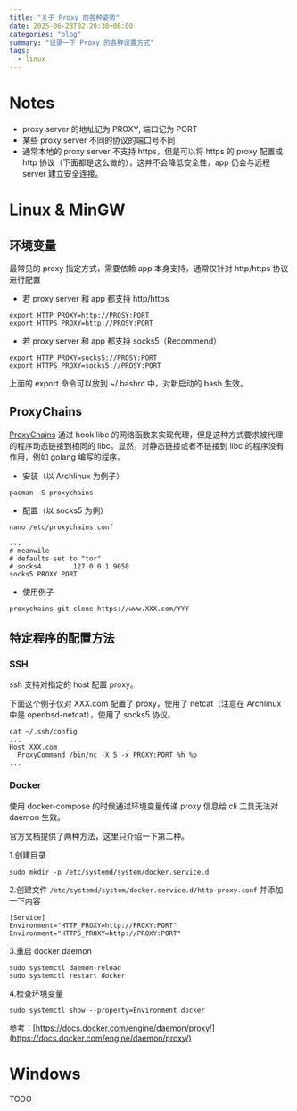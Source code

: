 ```yaml
---
title: "关于 Proxy 的各种姿势"
date: 2025-06-28T02:20:38+08:00
categories: "blog"
summary: "记录一下 Proxy 的各种设置方式"
tags:
  - linux
---
```



# Notes

* proxy server 的地址记为 PROXY, 端口记为 PORT
* 某些 proxy server 不同的协议的端口号不同
* 通常本地的 proxy server 不支持 https，但是可以将 https 的 proxy 配置成 http 协议（下面都是这么做的），这并不会降低安全性，app 仍会与远程 server 建立安全连接。

# Linux & MinGW

## 环境变量

最常见的 proxy 指定方式，需要依赖 app 本身支持，通常仅针对 http/https 协议进行配置

* 若 proxy server 和 app 都支持 http/https
```
export HTTP_PROXY=http://PROSY:PORT
export HTTPS_PROXY=http://PROSY:PORT
```

* 若 proxy server 和 app 都支持 socks5（Recommend）
```
export HTTP_PROXY=socks5://PROSY:PORT
export HTTPS_PROXY=socks5://PROSY:PORT
```

上面的 export 命令可以放到 ~/.bashrc 中，对新启动的 bash 生效。

## ProxyChains

[ProxyChains](!https://github.com/haad/proxychains) 通过 hook libc 的网络函数来实现代理，但是这种方式要求被代理的程序动态链接到相同的 libc。显然，对静态链接或者不链接到 libc 的程序没有作用，例如 golang 编写的程序。

* 安装（以 Archlinux 为例子）

```
pacman -S proxychains
```

* 配置（以 socks5 为例）

```
nano /etc/proxychains.conf

...
# meanwile
# defaults set to "tor"
# socks4        127.0.0.1 9050
socks5 PROXY PORT
```

* 使用例子

```
proxychains git clone https://www.XXX.com/YYY
```

## 特定程序的配置方法

### SSH

ssh 支持对指定的 host 配置 proxy。

下面这个例子仅对 XXX.com 配置了 proxy，使用了 netcat（注意在 Archlinux 中是 openbsd-netcat），使用了 socks5 协议。

```
cat ~/.ssh/config
...
Host XXX.com
  ProxyCommand /bin/nc -X 5 -x PROXY:PORT %h %p
...
```

### Docker

使用 docker-compose 的时候通过环境变量传递 proxy 信息给 cli 工具无法对 daemon 生效。

官方文档提供了两种方法，这里只介绍一下第二种。

1.创建目录

```
sudo mkdir -p /etc/systemd/system/docker.service.d
```

2.创建文件 ```/etc/systemd/system/docker.service.d/http-proxy.conf``` 并添加一下内容

```
[Service]
Environment="HTTP_PROXY=http://PROXY:PORT"
Environment="HTTPS_PROXY=http://PROXY:PORT"
```

3.重启 docker daemon

```
sudo systemctl daemon-reload
sudo systemctl restart docker
```

4.检查环境变量

```
sudo systemctl show --property=Environment docker
```


参考：[https://docs.docker.com/engine/daemon/proxy/](https://docs.docker.com/engine/daemon/proxy/)


# Windows
TODO